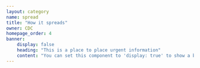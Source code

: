 ```yaml
---
layout: category
name: spread
title: "How it spreads"
owner: CDC
homepage_order: 4
banner:
    display: false
    heading: "This is a place to place urgent information"
    content: "You can set this component to 'display: true' to show a banner at the top of the page."
---
```

